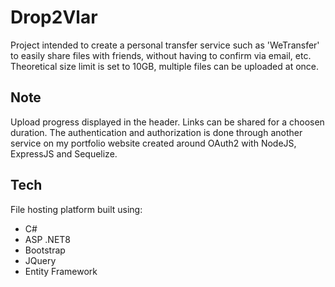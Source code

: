 # Drop2Vlar

Project intended to create a personal transfer service such as 'WeTransfer' to easily share files with friends, without having to confirm via email, etc.
Theoretical size limit is set to 10GB, multiple files can be uploaded at once.

## Note

Upload progress displayed in the header. Links can be shared for a choosen duration.
The authentication and authorization is done through another service on my portfolio website created around OAuth2 with NodeJS, ExpressJS and Sequelize.

## Tech

File hosting platform built using:

-   C#
-   ASP .NET8
-   Bootstrap
-   JQuery
-   Entity Framework
